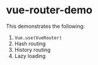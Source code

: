 # vue-router-demo

This demonstrates the following:

1. `Vue.use(VueRouter)`
2. Hash routing
3. History routing
4. Lazy loading
